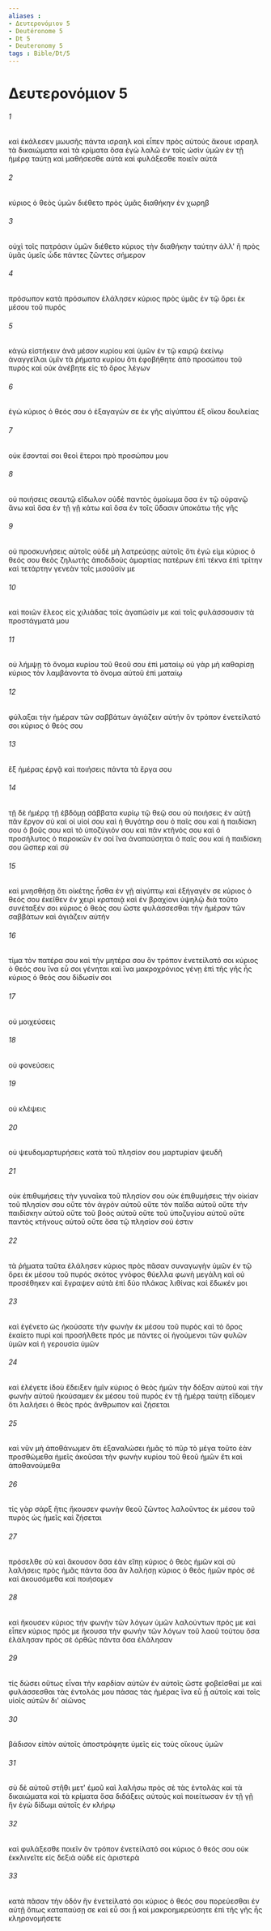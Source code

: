 ```yaml
---
aliases : 
- Δευτερονόμιον 5
- Deutéronome 5
- Dt 5
- Deuteronomy 5
tags : Bible/Dt/5
---
```


# Δευτερονόμιον 5

###### 1
καὶ ἐκάλεσεν μωυσῆς πάντα ισραηλ καὶ εἶπεν πρὸς αὐτούς ἄκουε ισραηλ τὰ δικαιώματα καὶ τὰ κρίματα ὅσα ἐγὼ λαλῶ ἐν τοῖς ὠσὶν ὑμῶν ἐν τῇ ἡμέρᾳ ταύτῃ καὶ μαθήσεσθε αὐτὰ καὶ φυλάξεσθε ποιεῖν αὐτά
###### 2
κύριος ὁ θεὸς ὑμῶν διέθετο πρὸς ὑμᾶς διαθήκην ἐν χωρηβ
###### 3
οὐχὶ τοῖς πατράσιν ὑμῶν διέθετο κύριος τὴν διαθήκην ταύτην ἀλλ' ἢ πρὸς ὑμᾶς ὑμεῖς ὧδε πάντες ζῶντες σήμερον
###### 4
πρόσωπον κατὰ πρόσωπον ἐλάλησεν κύριος πρὸς ὑμᾶς ἐν τῷ ὄρει ἐκ μέσου τοῦ πυρός
###### 5
κἀγὼ εἱστήκειν ἀνὰ μέσον κυρίου καὶ ὑμῶν ἐν τῷ καιρῷ ἐκείνῳ ἀναγγεῖλαι ὑμῖν τὰ ῥήματα κυρίου ὅτι ἐφοβήθητε ἀπὸ προσώπου τοῦ πυρὸς καὶ οὐκ ἀνέβητε εἰς τὸ ὄρος λέγων
###### 6
ἐγὼ κύριος ὁ θεός σου ὁ ἐξαγαγών σε ἐκ γῆς αἰγύπτου ἐξ οἴκου δουλείας
###### 7
οὐκ ἔσονταί σοι θεοὶ ἕτεροι πρὸ προσώπου μου
###### 8
οὐ ποιήσεις σεαυτῷ εἴδωλον οὐδὲ παντὸς ὁμοίωμα ὅσα ἐν τῷ οὐρανῷ ἄνω καὶ ὅσα ἐν τῇ γῇ κάτω καὶ ὅσα ἐν τοῖς ὕδασιν ὑποκάτω τῆς γῆς
###### 9
οὐ προσκυνήσεις αὐτοῖς οὐδὲ μὴ λατρεύσῃς αὐτοῖς ὅτι ἐγώ εἰμι κύριος ὁ θεός σου θεὸς ζηλωτὴς ἀποδιδοὺς ἁμαρτίας πατέρων ἐπὶ τέκνα ἐπὶ τρίτην καὶ τετάρτην γενεὰν τοῖς μισοῦσίν με
###### 10
καὶ ποιῶν ἔλεος εἰς χιλιάδας τοῖς ἀγαπῶσίν με καὶ τοῖς φυλάσσουσιν τὰ προστάγματά μου
###### 11
οὐ λήμψῃ τὸ ὄνομα κυρίου τοῦ θεοῦ σου ἐπὶ ματαίῳ οὐ γὰρ μὴ καθαρίσῃ κύριος τὸν λαμβάνοντα τὸ ὄνομα αὐτοῦ ἐπὶ ματαίῳ
###### 12
φύλαξαι τὴν ἡμέραν τῶν σαββάτων ἁγιάζειν αὐτήν ὃν τρόπον ἐνετείλατό σοι κύριος ὁ θεός σου
###### 13
ἓξ ἡμέρας ἐργᾷ καὶ ποιήσεις πάντα τὰ ἔργα σου
###### 14
τῇ δὲ ἡμέρᾳ τῇ ἑβδόμῃ σάββατα κυρίῳ τῷ θεῷ σου οὐ ποιήσεις ἐν αὐτῇ πᾶν ἔργον σὺ καὶ οἱ υἱοί σου καὶ ἡ θυγάτηρ σου ὁ παῖς σου καὶ ἡ παιδίσκη σου ὁ βοῦς σου καὶ τὸ ὑποζύγιόν σου καὶ πᾶν κτῆνός σου καὶ ὁ προσήλυτος ὁ παροικῶν ἐν σοί ἵνα ἀναπαύσηται ὁ παῖς σου καὶ ἡ παιδίσκη σου ὥσπερ καὶ σύ
###### 15
καὶ μνησθήσῃ ὅτι οἰκέτης ἦσθα ἐν γῇ αἰγύπτῳ καὶ ἐξήγαγέν σε κύριος ὁ θεός σου ἐκεῖθεν ἐν χειρὶ κραταιᾷ καὶ ἐν βραχίονι ὑψηλῷ διὰ τοῦτο συνέταξέν σοι κύριος ὁ θεός σου ὥστε φυλάσσεσθαι τὴν ἡμέραν τῶν σαββάτων καὶ ἁγιάζειν αὐτήν
###### 16
τίμα τὸν πατέρα σου καὶ τὴν μητέρα σου ὃν τρόπον ἐνετείλατό σοι κύριος ὁ θεός σου ἵνα εὖ σοι γένηται καὶ ἵνα μακροχρόνιος γένῃ ἐπὶ τῆς γῆς ἧς κύριος ὁ θεός σου δίδωσίν σοι
###### 17
οὐ μοιχεύσεις
###### 18
οὐ φονεύσεις
###### 19
οὐ κλέψεις
###### 20
οὐ ψευδομαρτυρήσεις κατὰ τοῦ πλησίον σου μαρτυρίαν ψευδῆ
###### 21
οὐκ ἐπιθυμήσεις τὴν γυναῖκα τοῦ πλησίον σου οὐκ ἐπιθυμήσεις τὴν οἰκίαν τοῦ πλησίον σου οὔτε τὸν ἀγρὸν αὐτοῦ οὔτε τὸν παῖδα αὐτοῦ οὔτε τὴν παιδίσκην αὐτοῦ οὔτε τοῦ βοὸς αὐτοῦ οὔτε τοῦ ὑποζυγίου αὐτοῦ οὔτε παντὸς κτήνους αὐτοῦ οὔτε ὅσα τῷ πλησίον σού ἐστιν
###### 22
τὰ ῥήματα ταῦτα ἐλάλησεν κύριος πρὸς πᾶσαν συναγωγὴν ὑμῶν ἐν τῷ ὄρει ἐκ μέσου τοῦ πυρός σκότος γνόφος θύελλα φωνὴ μεγάλη καὶ οὐ προσέθηκεν καὶ ἔγραψεν αὐτὰ ἐπὶ δύο πλάκας λιθίνας καὶ ἔδωκέν μοι
###### 23
καὶ ἐγένετο ὡς ἠκούσατε τὴν φωνὴν ἐκ μέσου τοῦ πυρὸς καὶ τὸ ὄρος ἐκαίετο πυρί καὶ προσήλθετε πρός με πάντες οἱ ἡγούμενοι τῶν φυλῶν ὑμῶν καὶ ἡ γερουσία ὑμῶν
###### 24
καὶ ἐλέγετε ἰδοὺ ἔδειξεν ἡμῖν κύριος ὁ θεὸς ἡμῶν τὴν δόξαν αὐτοῦ καὶ τὴν φωνὴν αὐτοῦ ἠκούσαμεν ἐκ μέσου τοῦ πυρός ἐν τῇ ἡμέρᾳ ταύτῃ εἴδομεν ὅτι λαλήσει ὁ θεὸς πρὸς ἄνθρωπον καὶ ζήσεται
###### 25
καὶ νῦν μὴ ἀποθάνωμεν ὅτι ἐξαναλώσει ἡμᾶς τὸ πῦρ τὸ μέγα τοῦτο ἐὰν προσθώμεθα ἡμεῖς ἀκοῦσαι τὴν φωνὴν κυρίου τοῦ θεοῦ ἡμῶν ἔτι καὶ ἀποθανούμεθα
###### 26
τίς γὰρ σάρξ ἥτις ἤκουσεν φωνὴν θεοῦ ζῶντος λαλοῦντος ἐκ μέσου τοῦ πυρὸς ὡς ἡμεῖς καὶ ζήσεται
###### 27
πρόσελθε σὺ καὶ ἄκουσον ὅσα ἐὰν εἴπῃ κύριος ὁ θεὸς ἡμῶν καὶ σὺ λαλήσεις πρὸς ἡμᾶς πάντα ὅσα ἂν λαλήσῃ κύριος ὁ θεὸς ἡμῶν πρὸς σέ καὶ ἀκουσόμεθα καὶ ποιήσομεν
###### 28
καὶ ἤκουσεν κύριος τὴν φωνὴν τῶν λόγων ὑμῶν λαλούντων πρός με καὶ εἶπεν κύριος πρός με ἤκουσα τὴν φωνὴν τῶν λόγων τοῦ λαοῦ τούτου ὅσα ἐλάλησαν πρὸς σέ ὀρθῶς πάντα ὅσα ἐλάλησαν
###### 29
τίς δώσει οὕτως εἶναι τὴν καρδίαν αὐτῶν ἐν αὐτοῖς ὥστε φοβεῖσθαί με καὶ φυλάσσεσθαι τὰς ἐντολάς μου πάσας τὰς ἡμέρας ἵνα εὖ ᾖ αὐτοῖς καὶ τοῖς υἱοῖς αὐτῶν δι' αἰῶνος
###### 30
βάδισον εἰπὸν αὐτοῖς ἀποστράφητε ὑμεῖς εἰς τοὺς οἴκους ὑμῶν
###### 31
σὺ δὲ αὐτοῦ στῆθι μετ' ἐμοῦ καὶ λαλήσω πρὸς σὲ τὰς ἐντολὰς καὶ τὰ δικαιώματα καὶ τὰ κρίματα ὅσα διδάξεις αὐτούς καὶ ποιείτωσαν ἐν τῇ γῇ ἣν ἐγὼ δίδωμι αὐτοῖς ἐν κλήρῳ
###### 32
καὶ φυλάξεσθε ποιεῖν ὃν τρόπον ἐνετείλατό σοι κύριος ὁ θεός σου οὐκ ἐκκλινεῖτε εἰς δεξιὰ οὐδὲ εἰς ἀριστερὰ
###### 33
κατὰ πᾶσαν τὴν ὁδόν ἣν ἐνετείλατό σοι κύριος ὁ θεός σου πορεύεσθαι ἐν αὐτῇ ὅπως καταπαύσῃ σε καὶ εὖ σοι ᾖ καὶ μακροημερεύσητε ἐπὶ τῆς γῆς ἧς κληρονομήσετε
